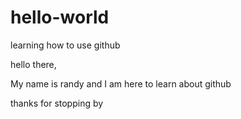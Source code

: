 # hello-world
learning how to use github

hello there,

My name is randy and I am here to learn about github

thanks for stopping by
